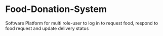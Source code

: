 # Food-Donation-System
Software Platform for multi role-user to log in to request food, respond to food request and update delivery status
